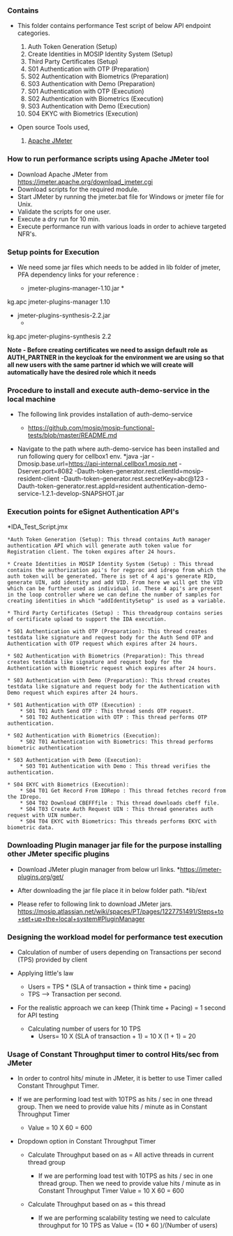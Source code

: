 
### Contains
* This folder contains performance Test script of below API endpoint categories.
    01. Auth Token Generation (Setup)
    02. Create Identities in MOSIP Identity System (Setup)
    03. Third Party Certificates (Setup)
	04. S01 Authentication with OTP (Preparation)
	05. S02 Authentication with Biometrics (Preparation)
	06. S03 Authentication with Demo (Preparation)
	07. S01 Authentication with OTP (Execution)
	08. S02 Authentication with Biometrics (Execution)
	09. S03 Authentication with Demo (Execution)
	10. S04 EKYC with Biometrics (Execution)


* Open source Tools used,
    1. [Apache JMeter](https://jmeter.apache.org/)

### How to run performance scripts using Apache JMeter tool
* Download Apache JMeter from https://jmeter.apache.org/download_jmeter.cgi
* Download scripts for the required module.
* Start JMeter by running the jmeter.bat file for Windows or jmeter file for Unix. 
* Validate the scripts for one user.
* Execute a dry run for 10 min.
* Execute performance run with various loads in order to achieve targeted NFR's.

### Setup points for Execution

* We need some jar files which needs to be added in lib folder of jmeter, PFA dependency links for your reference : 

   * jmeter-plugins-manager-1.10.jar
      *<!-- https://mvnrepository.com/artifact/kg.apc/jmeter-plugins-manager -->
<dependency>
    <groupId>kg.apc</groupId>
    <artifactId>jmeter-plugins-manager</artifactId>
    <version>1.10</version>
</dependency>

   * jmeter-plugins-synthesis-2.2.jar
      * <!-- https://mvnrepository.com/artifact/kg.apc/jmeter-plugins-synthesis -->
<dependency>
    <groupId>kg.apc</groupId>
    <artifactId>jmeter-plugins-synthesis</artifactId>
    <version>2.2</version>
</dependency>

**Note - Before creating certificates we need to assign default role as AUTH_PARTNER in the keycloak for the environment we are using so that all new users with the same partner id which we will create will automatically have the desired role which it needs**

### Procedure to install and execute auth-demo-service in the local machine

* The following link provides installation of auth-demo-service 
	* https://github.com/mosip/mosip-functional-tests/blob/master/README.md
	
* Navigate to the path where auth-demo-service has been installed and run following query for cellbox1 env.
	*java -jar -Dmosip.base.url=https://api-internal.cellbox1.mosip.net -Dserver.port=8082 -Dauth-token-generator.rest.clientId=mosip-resident-client -Dauth-token-generator.rest.secretKey=abc@123 -Dauth-token-generator.rest.appId=resident authentication-demo-service-1.2.1-develop-SNAPSHOT.jar

### Execution points for eSignet Authentication API's

*IDA_Test_Script.jmx
	
	*Auth Token Generation (Setup): This thread contains Auth manager authentication API which will generate auth token value for Registration client. The token expires after 24 hours.
	
	* Create Identities in MOSIP Identity System (Setup) : This thread contains the authorization api's for regproc and idrepo from which the auth token will be generated. There is set of 4 api's generate RID, generate UIN, add identity and add VID. From here we will get the VID which can be further used as individual id. These 4 api's are present in the loop controller where we can define the number of samples for creating identities in which "addIdentitySetup" is used as a variable. 
	
	* Third Party Certificates (Setup) : This threadgroup contains series of certificate upload to support the IDA execution.
	
	* S01 Authentication with OTP (Preparation): This thread creates testdata like signature and request body for the Auth Send OTP and Authentication with OTP request which expires after 24 hours.
	
	* S02 Authentication with Biometrics (Preparation): This thread creates testdata like signature and request body for the Authentication with Biometric request which expires after 24 hours.
	
	* S03 Authentication with Demo (Preparation): This thread creates testdata like signature and request body for the Authentication with Demo request which expires after 24 hours.
	  			
	* S01 Authentication with OTP (Execution) :
		* S01 T01 Auth Send OTP : This thread sends OTP request.
		* S01 T02 Authentication with OTP : This thread performs OTP authentication.
		
	* S02 Authentication with Biometrics (Execution):
		* S02 T01 Authentication with Biometrics: This thread performs biometric authentication
	
	* S03 Authentication with Demo (Execution):
		* S03 T01 Authentication with Demo : This thread verifies the authentication.

	* S04 EKYC with Biometrics (Execution):
		* S04 T01 Get Record From IDRepo : This thread fetches record from the IDrepo.
		* S04 T02 Download CBEFFfile : This thread downloads cbeff file.
		* S04 T03 Create Auth Request UIN : This thread generates auth request with UIN number.
		* S04 T04 EKYC with Biometrics: This threads performs EKYC with biometric data.
 	
### Downloading Plugin manager jar file for the purpose installing other JMeter specific plugins

* Download JMeter plugin manager from below url links.
	*https://jmeter-plugins.org/get/

* After downloading the jar file place it in below folder path.
	*lib/ext

* Please refer to following link to download JMeter jars.
	https://mosip.atlassian.net/wiki/spaces/PT/pages/1227751491/Steps+to+set+up+the+local+system#PluginManager
		
### Designing the workload model for performance test execution
* Calculation of number of users depending on Transactions per second (TPS) provided by client

* Applying little's law
	* Users = TPS * (SLA of transaction + think time + pacing)
	* TPS --> Transaction per second.
	
* For the realistic approach we can keep (Think time + Pacing) = 1 second for API testing
	* Calculating number of users for 10 TPS
		* Users= 10 X (SLA of transaction + 1)
		       = 10 X (1 + 1)
			   = 20
			   
### Usage of Constant Throughput timer to control Hits/sec from JMeter
* In order to control hits/ minute in JMeter, it is better to use Timer called Constant Throughput Timer.

* If we are performing load test with 10TPS as hits / sec in one thread group. Then we need to provide value hits / minute as in Constant Throughput Timer
	* Value = 10 X 60
			= 600

* Dropdown option in Constant Throughput Timer
	* Calculate Throughput based on as = All active threads in current thread group
		* If we are performing load test with 10TPS as hits / sec in one thread group. Then we need to provide value hits / minute as in Constant Throughput Timer
	 			Value = 10 X 60
					  = 600
		  
	* Calculate Throughput based on as = this thread
		* If we are performing scalability testing we need to calculate throughput for 10 TPS as 
          Value = (10 * 60 )/(Number of users)
